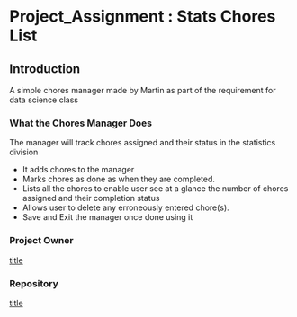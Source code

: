 # Project_Assignment : Stats Chores List
## Introduction
A simple chores manager made by Martin as part of the requirement for data science class

### What the Chores Manager Does
The manager will track chores assigned and their status in the statistics division

* It adds chores to the manager
* Marks chores as done as when they are completed.
* Lists all the chores to enable user see at a glance the number of chores assigned and their completion status
* Allows user to delete any erroneously entered chore(s).
* Save and Exit the manager once done using it



### Project Owner
[title](Pampido)

### Repository
[title](https://github.com/pampido/Python_Moringa_Projects/)
